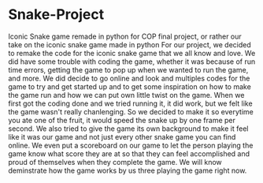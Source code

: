 # Snake-Project
Iconic Snake game remade in python for COP final project, or rather our take on the iconic snake game made in python
For our project, we decided to remake the code for the iconic snake game that we all know and love. We did have some trouble with coding the game, whether it was because of run time errors, getting the game to pop up when we wanted to run the game, and more. We did decide to go online and look and multiples codes for the game to try and get started up and to get some inspiration on how to make the game run and how we can put own little twist on the game. When we first got the coding done and we tried running it, it did work, but we felt like the game wasn't really chanlenging. So we decided to make it so everytime you ate one of the fruit, it would speed the snake up by one frame per second. We also tried to give the game its own background to make it feel like it was our game and not just every other snake game you can find online. We even put a scoreboard on our game to let the person playing the game know what score they are at so that they can feel accomplished and proud of themselves when they complete the game. We will know deminstrate how the game works by us three playing the game right now.
